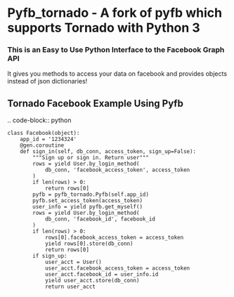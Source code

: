 # Pyfb_tornado - A fork of pyfb which supports Tornado with Python 3

### This is an Easy to Use Python Interface to the Facebook Graph API

It gives you methods to access your data on facebook and
provides objects instead of json dictionaries!

## Tornado Facebook Example Using Pyfb

.. code-block:: python

    class Facebook(object):
        app_id = '1234324'
        @gen.coroutine
        def sign_in(self, db_conn, access_token, sign_up=False):
            """Sign up or sign in. Return user"""
            rows = yield User.by_login_method(
                db_conn, 'facebook_access_token', access_token
            )
            if len(rows) > 0:
                return rows[0]
            pyfb = pyfb_tornado.Pyfb(self.app_id)
            pyfb.set_access_token(access_token)
            user_info = yield pyfb.get_myself()
            rows = yield User.by_login_method(
                db_conn, 'facebook_id', facebook_id
            )
            if len(rows) > 0:
                rows[0].facebook_access_token = access_token
                yield rows[0].store(db_conn)
                return rows[0]
            if sign_up:
                user_acct = User()
                user_acct.facebook_access_token = access_token
                user_acct.facebook_id = user_info.id
                yield user_acct.store(db_conn)
                return user_acct
